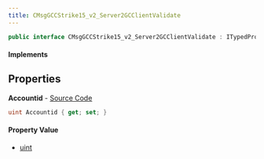 ```yaml
---
title: CMsgGCCStrike15_v2_Server2GCClientValidate
---
```


```csharp
public interface CMsgGCCStrike15_v2_Server2GCClientValidate : ITypedProtobuf<CMsgGCCStrike15_v2_Server2GCClientValidate>, INativeHandle
```

#### Implements

## Properties

**Accountid** - [Source Code](https://github.com/swiftly-solution/swiftlys2/blob/master/managed/src/SwiftlyS2.Generated/Protobufs/Interfaces/CMsgGCCStrike15_v2_Server2GCClientValidate.cs#L13)

```csharp
uint Accountid { get; set; }
```

#### Property Value

- [uint](https://learn.microsoft.com/dotnet/api/system.uint32)

